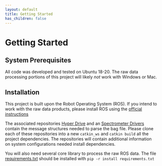 ```yaml
---
layout: default
title: Getting Started
has_children: false
---
```

# Getting Started

## System Prerequisites
All code was developed and tested on Ubuntu 18-20. The raw data processing portions of this project will likely _not_ work with Windows or Mac.

## Installation

This project is built upon the Robot Operating System (ROS). If you intend to work with the raw data products, please install ROS using the [official instructions](http://wiki.ros.org/ROS/Installation)

The associated repositories [Hyper Drive](https://github.com/RIVeR-Lab/hyper_drive_public) and an [Spectrometer Drivers](https://github.com/RIVeR-Lab/spectrometer_drivers) contain the message structures needed to parse the bag file. Please clone each of these repositories into a new `catkin_ws` and `catkin build` all the project dependencies. The repositories will contain additional information on system configurations needed install dependencies.

You will also need several core library to process the raw ROS data. The file [requirements.txt](./requirements.txt) should be installed with `pip -r install requirements.txt`
